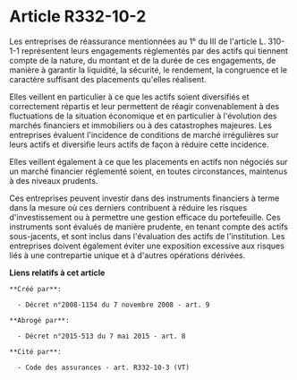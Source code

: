 # Article R332-10-2

Les entreprises de réassurance mentionnées au 1° du III de l'article L. 310-1-1 représentent leurs engagements réglementés
par des actifs qui tiennent compte de la nature, du montant et de la durée de ces engagements, de manière à garantir la
liquidité, la sécurité, le rendement, la congruence et le caractère suffisant des placements qu'elles réalisent.

Elles veillent en particulier à ce que les actifs soient diversifiés et correctement répartis et leur permettent de réagir
convenablement à des fluctuations de la situation économique et en particulier à l'évolution des marchés financiers et
immobiliers ou à des catastrophes majeures. Les entreprises évaluent l'incidence de conditions de marché irrégulières sur
leurs actifs et diversifie leurs actifs de façon à réduire cette incidence.

Elles veillent également à ce que les placements en actifs non négociés sur un marché financier réglementé soient, en toutes
circonstances, maintenus à des niveaux prudents.

Ces entreprises peuvent investir dans des instruments financiers à terme dans la mesure où ces derniers contribuent à réduire
les risques d'investissement ou à permettre une gestion efficace du portefeuille. Ces instruments sont évalués de manière
prudente, en tenant compte des actifs sous-jacents, et sont inclus dans l'évaluation des actifs de l'institution. Les
entreprises doivent également éviter une exposition excessive aux risques liés à une contrepartie unique et à d'autres
opérations dérivées.

**Liens relatifs à cet article**

	**Créé par**:

	  - Décret n°2008-1154 du 7 novembre 2008 - art. 9

	**Abrogé par**:

	  - Décret n°2015-513 du 7 mai 2015 - art. 8

	**Cité par**:

	  - Code des assurances - art. R332-10-3 (VT)
